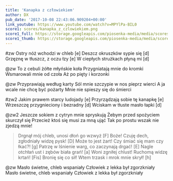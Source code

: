 ```yaml
---
title: 'Kanapka z człowiekiem'
author: DX
pub_date: '2017-10-08 22:43:06.909204+00:00'
link_youtube: https://www.youtube.com/watch?v=MPYlPa-BIL0
score1: scores/kanapka_z_czlowiekiem.png
score1_full: https://storage.googleapis.com/piosenka-media/media/scores/kanapka_z_czlowiekiem.png
score1_thumb: https://storage.googleapis.com/piosenka-media/media/scores/kanapka_z_czlowiekiem.png.180x0_q85_upscale.png
---
```


#zw
Ostry nóż wchodzi w chleb [e]
Deszcz okruszków sypie się [d]
Grzęznę w tłuszcz, z oczu łzy [e]
W ciepłych strużkach płyną mi [d]

@zw
To z cebuli żółte młyńskie koła
Przygniatają mnie do kromki
Wsmarowali mnie od czoła
Aż po pięty i korzonki

@zw
Przyprawiają według karty
Sól mnie szczypie w nos pieprz wierci
A ja wcale nie chcę być pożarty
Mnie nie spieszy się do śmierci

#zw2
Jakim prawem starcy ludojady [e]
Przyrządzają sobie tę kanapkę [e]
Wrzeszczę przygnieciony i bezradny [d]
Wciskam w tłuste masło łapki  [d]

@zw2
Jeszcze sokiem z cytryn mnie spryskują
Żebym przed spożyciem skurczył się
Przecież ktoś się musi za mną ująć
Tak po prostu wszak nie zjedzą mnie!

>Drgnął mój chleb, unosi dłoń go wzwyż [F]
>Boże! Czuję dech, zgłodniały widzę pysk! [D]
>Może to jest żart! Czy śmiać się mam czy łkać?! [g]
>Patrzę w lśnienie warg, co zaczynają drgać! [E]
>Nagle otchłań ust i zębów biała grań! [a]
>Woni zgniłej chlust! Ruchomą widzę krtań! [Fis]
>Bronię się co sił! Wtem trzask i mrok mnie skrył! [h]

@zw
Masło świetne, chleb wspaniały
Człowiek z lekka był zgorzkniały
Masło świetne, chleb wspaniały
Człowiek z lekka był zgorzkniały
